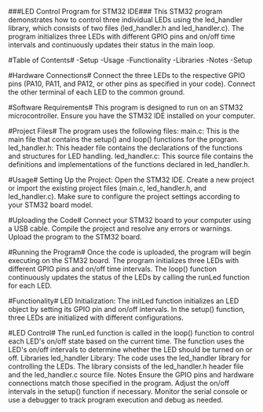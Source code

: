###LED Control Program for STM32 IDE###
This STM32 program demonstrates how to control three individual LEDs using the led_handler library, which consists of two files (led_handler.h and led_handler.c). The program initializes three LEDs with different GPIO pins and on/off time intervals and continuously updates their status in the main loop.

#Table of Contents#
-Setup
-Usage
-Functionality
-Libraries
-Notes
-Setup

#Hardware Connections#
Connect the three LEDs to the respective GPIO pins (PA10, PA11, and PA12, or other pins as specified in your code).
Connect the other terminal of each LED to the common ground.

#Software Requirements#
This program is designed to run on an STM32 microcontroller.
Ensure you have the STM32 IDE installed on your computer.

#Project Files#
The program uses the following files:
main.c: This is the main file that contains the setup() and loop() functions for the program.
led_handler.h: This header file contains the declarations of the functions and structures for LED handling.
led_handler.c: This source file contains the definitions and implementations of the functions declared in led_handler.h.

#Usage#
Setting Up the Project:
Open the STM32 IDE.
Create a new project or import the existing project files (main.c, led_handler.h, and led_handler.c).
Make sure to configure the project settings according to your STM32 board model.

#Uploading the Code#
Connect your STM32 board to your computer using a USB cable.
Compile the project and resolve any errors or warnings.
Upload the program to the STM32 board.

#Running the Program#
Once the code is uploaded, the program will begin executing on the STM32 board.
The program initializes three LEDs with different GPIO pins and on/off time intervals.
The loop() function continuously updates the status of the LEDs by calling the runLed function for each LED.

#Functionality#
LED Initialization:
The initLed function initializes an LED object by setting its GPIO pin and on/off intervals.
In the setup() function, three LEDs are initialized with different configurations.

#LED Control#
The runLed function is called in the loop() function to control each LED's on/off state based on the current time.
The function uses the LED's on/off intervals to determine whether the LED should be turned on or off.
Libraries
led_handler Library:
The code uses the led_handler library for controlling the LEDs.
The library consists of the led_handler.h header file and the led_handler.c source file.
Notes
Ensure the GPIO pins and hardware connections match those specified in the program.
Adjust the on/off intervals in the setup() function if necessary.
Monitor the serial console or use a debugger to track program execution and debug as needed.
